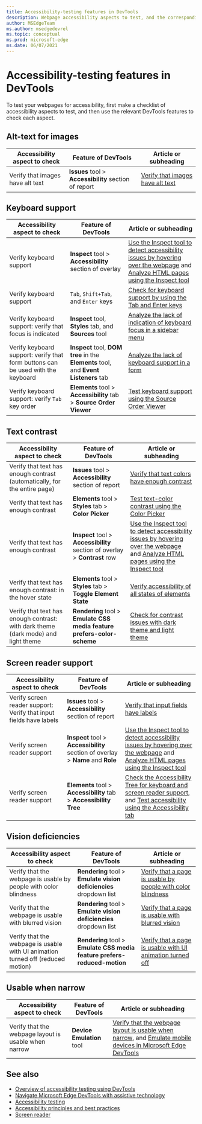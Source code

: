 ```yaml
---
title: Accessibility-testing features in DevTools
description: Webpage accessibility aspects to test, and the corresponding features in Microsoft DevTools.
author: MSEdgeTeam
ms.author: msedgedevrel
ms.topic: conceptual
ms.prod: microsoft-edge
ms.date: 06/07/2021
---
```

# Accessibility-testing features in DevTools

To test your webpages for accessibility, first make a checklist of accessibility aspects to test, and then use the relevant DevTools features to check each aspect.


<!-- ====================================================================== -->
## Alt-text for images

| Accessibility aspect to check | Feature of DevTools | Article or subheading |
|---|---|---|
| Verify that images have alt text | **Issues** tool > **Accessibility** section of report | [Verify that images have alt text](test-issues-tool.md#verify-that-images-have-alt-text) |


<!-- ====================================================================== -->
## Keyboard support

| Accessibility aspect to check | Feature of DevTools | Article or subheading |
|---|---|---|
| Verify keyboard support | **Inspect** tool > **Accessibility** section of overlay | [Use the Inspect tool to detect accessibility issues by hovering over the webpage](test-inspect-tool.md) and [Analyze HTML pages using the Inspect tool](../css/inspect.md) |
| Verify keyboard support | `Tab`, `Shift+Tab`, and `Enter` keys | [Check for keyboard support by using the Tab and Enter keys](test-tab-enter-keys.md) |
| Verify keyboard support: verify that focus is indicated | **Inspect** tool, **Styles** tab, and **Sources** tool | [Analyze the lack of indication of keyboard focus in a sidebar menu](test-analyze-no-focus-indicator.md) |
| Verify keyboard support: verify that form buttons can be used with the keyboard | **Inspect** tool, **DOM tree** in the **Elements** tool, and **Event Listeners** tab | [Analyze the lack of keyboard support in a form](test-analyze-no-keyboard-support.md) |
| Verify keyboard support: verify `Tab` key order | **Elements** tool > **Accessibility** tab > **Source Order Viewer** | [Test keyboard support using the Source Order Viewer](test-tab-key-source-order-viewer.md) |


<!-- ====================================================================== -->
## Text contrast

| Accessibility aspect to check | Feature of DevTools | Article or subheading |
|---|---|---|
| Verify that text has enough contrast (automatically, for the entire page) | **Issues** tool > **Accessibility** section of report | [Verify that text colors have enough contrast](test-issues-tool.md#verify-that-text-colors-have-enough-contrast) |
| Verify that text has enough contrast | **Elements** tool > **Styles** tab > **Color Picker** | [Test text-color contrast using the Color Picker](color-picker.md) |
| Verify that text has enough contrast | **Inspect** tool > **Accessibility** section of overlay > **Contrast** row | [Use the Inspect tool to detect accessibility issues by hovering over the webpage](test-inspect-tool.md) and [Analyze HTML pages using the Inspect tool](../css/inspect.md) |
| Verify that text has enough contrast: in the hover state | **Elements** tool > **Styles** tab > **Toggle Element State** | [Verify accessibility of all states of elements](test-inspect-states.md) |
| Verify that text has enough contrast: with dark theme (dark mode) and light theme | **Rendering** tool > **Emulate CSS media feature prefers-color-scheme** | [Check for contrast issues with dark theme and light theme](test-dark-mode.md) |


<!-- ====================================================================== -->
## Screen reader support

| Accessibility aspect to check | Feature of DevTools | Article or subheading |
|---|---|---|
| Verify screen reader support: Verify that input fields have labels | **Issues** tool > **Accessibility** section of report | [Verify that input fields have labels](test-issues-tool.md#verify-that-input-fields-have-labels) |
| Verify screen reader support | **Inspect** tool > **Accessibility** section of overlay > **Name** and **Role** | [Use the Inspect tool to detect accessibility issues by hovering over the webpage](test-inspect-tool.md) and [Analyze HTML pages using the Inspect tool](../css/inspect.md) |
| Verify screen reader support | **Elements** tool > **Accessibility** tab > **Accessibility Tree** | [Check the Accessibility Tree for keyboard and screen reader support](test-accessibility-tree.md), and [Test accessibility using the Accessibility tab](accessibility-tab.md) |


<!-- ====================================================================== -->
## Vision deficiencies

| Accessibility aspect to check | Feature of DevTools | Article or subheading |
|---|---|---|
| Verify that the webpage is usable by people with color blindness | **Rendering** tool > **Emulate vision deficiencies** dropdown list | [Verify that a page is usable by people with color blindness](test-color-blindness.md) |
| Verify that the webpage is usable with blurred vision | **Rendering** tool > **Emulate vision deficiencies** dropdown list | [Verify that a page is usable with blurred vision](test-blurred-vision.md) |
| Verify that the webpage is usable with UI animation turned off (reduced motion) | **Rendering** tool > **Emulate CSS media feature prefers-reduced-motion** | [Verify that a page is usable with UI animation turned off](test-reduced-ui-motion.md) |


<!-- ====================================================================== -->
## Usable when narrow

| Accessibility aspect to check | Feature of DevTools | Article or subheading |
|---|---|---|
| Verify that the webpage layout is usable when narrow | **Device Emulation** tool | [Verify that the webpage layout is usable when narrow](accessibility-testing-in-devtools.md#verify-that-the-webpage-layout-is-usable-when-narrow), and [Emulate mobile devices in Microsoft Edge DevTools](../device-mode/index.md) |


<!-- ====================================================================== -->
## See also

*  [Overview of accessibility testing using DevTools](accessibility-testing-in-devtools.md)
*  [Navigate Microsoft Edge DevTools with assistive technology](navigation.md)
*  [Accessibility testing](../../accessibility/test.md)
*  [Accessibility principles and best practices](https://developer.mozilla.org/docs/Web/Accessibility)
*  [Screen reader](https://developer.mozilla.org/docs/Glossary/Screen_reader)
